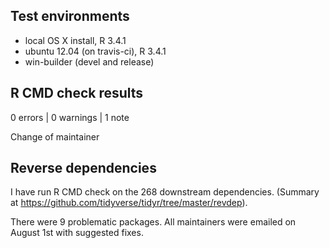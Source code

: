 ## Test environments

* local OS X install, R 3.4.1
* ubuntu 12.04 (on travis-ci), R 3.4.1
* win-builder (devel and release)


## R CMD check results

0 errors | 0 warnings | 1 note

Change of maintainer


## Reverse dependencies

I have run R CMD check on the 268 downstream dependencies. (Summary at
https://github.com/tidyverse/tidyr/tree/master/revdep).

There were 9 problematic packages. All maintainers were emailed on
August 1st with suggested fixes.
